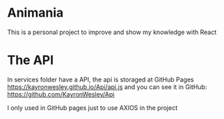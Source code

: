 # Animania

This is a personal project to improve and show my knowledge with React

# The API

In services folder have a API, the api is storaged at 
GitHub Pages https://kayronwesley.github.io/Api/api.js 
and you can see it in GitHub: https://github.com/KayronWesley/Api

I only used in GitHub pages just to use AXIOS in the project